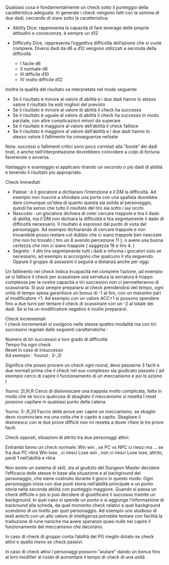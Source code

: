 Qualsiasi cosa è fondamentalmente un check sotto il punteggio della caratteristica adeguata.
In generale i check vengono fatti con la somma di due dadi, cercando di stare sotto la caratteristica:

- Ability Dice: rappresenta la capacità di fare leverage delle proprie attitudini e conoscenze, è sempre un d12

- Difficulty Dice, rappresenta l’oggettiva difficoltà dell’azione che si vuole compiere. Diversi dadi da d6 a d12 vengono utilizzati a seconda della difficoltà
	- I facile d6
	- II normale d8
	- III difficile d10
	- IV molto difficile d12

Inoltre la qualità del risultato va interpretata nel modo seguente
- Se il risultato è minore al valore di abilità e i due dadi hanno lo stesso valore il risultato ha esiti migliori del previsto
- Se il risultato è minore al valore di abilità il check ha successo
- Se il risultato è uguale al valore di abilità il check ha successo in modo parziale, con altre complicazioni minori da superare
- Se il risultato è maggiore al valore dell’abilità il check fallisce
- Se il risultato è maggiore al valore dell’abilità e i due dadi hanno lo stesso valore il fallimento ha conseguenze nefaste

Nota: successi o fallimenti critici sono poco correlati alla “bontà” dei dadi tirati, e anche nell’interpretazione dovrebbero coincidere a colpi di fortuna favorevole o avversa.

Vantaggio e svantaggio si applicano tirando un secondo o più dadi di abilità e tenendo il risultato più appropriato.

Check Immediati
- Palese : è il giocatore a dichiarare l’intenzione e il DM la difficoltà. Ad esempio non riuscire a sfondare una porta con una spallata dovrebbe dare comunque un’idea di quanto questa sia solida al personaggio, quindi ha senso che tutto il risultato del tiro sia sotto i sui occhi.
- Nascosto : un giocatore dichiara di voler cercare trappole e tira il dado di abilità, ma il DM non dichiara la difficoltà e tira segretamente il dado di difficoltà necessario. Il risultato è espresso dal punto di vista del personaggio. Ad esempio dichiarando di cercare trappole e non trovandole posso restare col dubbio che ci siano trappole ben nascoste che non ho trovato ( tiro un 8 avendo percezione 11 ), o avere una buona certezza che non ci siano trappole ( saggezza 16 e tiro 4. )
- Segreto : il dm tira segretamente tutti i dadi e informa i giocatori solo se necessario, ad esempio si accorgono che qualcuno li sta seguendo. Oppure il gruppo di assassini li seguirà a distanza anche per oggi.

Un fallimento nei check indica incapacità nel compiere l’azione, ad esempio se si fallisce il check per scassinare una serratura la serratura è troppo complessa per le nostre capacità e tiri successivi non ci permetteranno di scassinarla. Si può sempre prepararsi al check prendendosi del tempo, ogni unità di tempo spesa garantisce un bonus di -1 al tiro, con un massimo pari al modificatore +1. Ad esempio con un valore ACC+1 si possono spendere fino a due turni per tentare il check di scassinare con un -2 al totale dei dadi. Se si ha un modificatore negativo è inutile prepararsi. 

Check Incrementali  
I check incrementali si svolgono nelle stesse quattro modalità ma con tiri successivi regolati dalle seguenti caratteristiche : 

Numero di tiri successivi e loro grado di difficoltà  
Tempo fra ogni check  
Reset in caso di insuccesso  
Ad esempio : 
	1round : 3-,2I

Significa che posso provare un check ogni round, devo passarne 3 facili e due normali prima che il check nel suo complesso sia giudicato passato ( ad esempio cerco di capire il funzionamento di un meccanismo e poi lo aziono )

1turno: 2I,1II,R
Cerco di disinnescare una trappola molto complicata, fatta in modo che se tocco qualcosa di sbagliato il meccanismo si resetta
I reset possono capitare in qualsiasi punto della catena
	
1turno: 3-,R,2II
Faccio delle prove per capire un meccanismo, se sbaglio devo ricominciare ma una volta che è capito è capito. Sbagliare il disinnesco con le due prove difficili non mi resetta a dover rifare le tre prove facili.


Check opposti, situazioni di attrito tra due personaggi attivi:

Entrambi fanno un check normale:
Win win , se PC vs NPC ci riesci ma … se fra due PC ritira
Win lose , ci riesci
Lose win , non ci riesci
Lose lose, attrito, perdi 1 nell’abilità e ritira


Non esiste un sistema di skill, sta al giudizio del Dungeon Master decidere l’efficacia delle stesse in base alla situazione e al background del personaggio, che viene costruito durante il gioco in questo modo:
Ogni personaggio inizia con due punti storia nell’abilità principale e un punto storia nella seconda abilità con punteggio maggiore. Quando si passa un check difficile o più si può decidere di giustificare il successo tramite un background. In quel caso si spende un punto e si aggiunge l’informazione di backround alla scheda, da quel momento check relativi a quel background scendono di un livello per quel personaggio.
Ad esempio uno studioso di testi antichi con un alto valore di intelligenza potrebbe tentare con facilità la traduzione di rune naniche ma avere speranze quasi nulle nel capire il funzionamento del meccanismo che decorano.


In caso di check di gruppo conta l’abilità del PG meglio dotato se check attivi e quello meno se check passivi.

In caso di check attivi I personaggi possono “aiutare” dando un bonus fino al loro modifier al costo di aumentare il tempo di check di una unità




